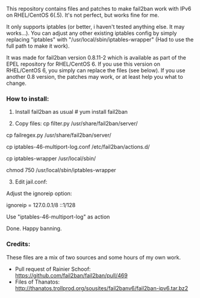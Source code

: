 This repository contains files and patches to make fail2ban work with IPv6 on RHEL/CentOS 6(.5). It's not perfect, but works fine for me.

It only supports iptables (or better, i haven't tested anything else. It may works...).
You can adjust any other existing iptables config by simply replacing "iptables" with "/usr/local/sbin/iptables-wrapper" (Had to use the full path to make it work).

It was made for fail2ban version 0.8.11-2 which is available as part of the EPEL repository for RHEL/CentOS 6.
If you use this version on RHEL/CentOS 6, you simply can replace the files (see below). If you use another 0.8 version, the patches may work, or at least help you what to change.

### How to install:

1. Install fail2ban as usual
  \# yum install fail2ban

2. Copy files:
  cp filter.py /usr/share/fail2ban/server/
  
  cp failregex.py /usr/share/fail2ban/server/
  
  cp iptables-46-multiport-log.conf /etc/fail2ban/actions.d/
  
  cp iptables-wrapper /usr/local/sbin/
  
  chmod 750 /usr/local/sbin/iptables-wrapper

3. Edit jail.conf:

  Adjust the ignoreip option:

  ignoreip = 127.0.0.1/8 ::1/128

  Use "iptables-46-multiport-log" as action


Done. Happy banning.


### Credits:
These files are a mix of two sources and some hours of my own work.
- Pull request of Rainier Schoof: https://github.com/fail2ban/fail2ban/pull/469
- Files of Thanatos: http://thanatos.trollprod.org/sousites/fail2banv6/fail2ban-ipv6.tar.bz2
